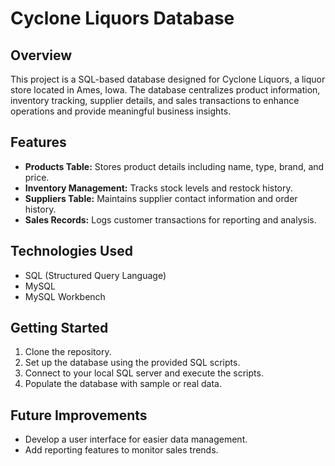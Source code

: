 # Cyclone Liquors Database

## Overview
This project is a SQL-based database designed for Cyclone Liquors, a liquor store located in Ames, Iowa. The database centralizes product information, inventory tracking, supplier details, and sales transactions to enhance operations and provide meaningful business insights.

## Features
- **Products Table:** Stores product details including name, type, brand, and price.
- **Inventory Management:** Tracks stock levels and restock history.
- **Suppliers Table:** Maintains supplier contact information and order history.
- **Sales Records:** Logs customer transactions for reporting and analysis.

## Technologies Used
- SQL (Structured Query Language)
- MySQL
- MySQL Workbench

## Getting Started
1. Clone the repository.
2. Set up the database using the provided SQL scripts.
3. Connect to your local SQL server and execute the scripts.
4. Populate the database with sample or real data.

## Future Improvements
- Develop a user interface for easier data management.
- Add reporting features to monitor sales trends.
